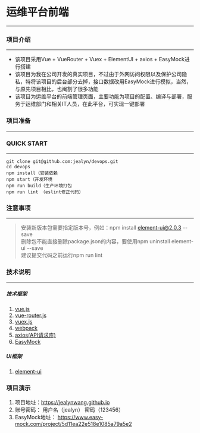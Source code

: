 # 运维平台前端
-------------------
### 项目介绍
-------------------
- 该项目采用Vue + VueRouter + Vuex + ElementUI + axios + EasyMock进行搭建
- 该项目为我在公司开发的真实项目，不过由于外网访问权限以及保护公司隐私，特将该项目的后台部分去掉，接口数据改用EasyMock进行模拟，当然，与原先项目相比，也阉割了很多功能
- 该项目为运维平台的前端管理页面，主要功能为项目的配置、编译与部署，服务于运维部门和相关IT人员，在此平台，可实现一键部署
### 项目准备
-------------------
### QUICK START
-------------------
```
git clone git@github.com:jealyn/devops.git
cd devops
npm install（安装依赖
npm start（开发环境
npm run build（生产环境打包
npm run lint （eslint修正代码）
```
### 注意事项
-------------------
> 安装新版本包需要指定版本号，例如：npm install element-ui@2.0.3 --save<br>
> 删除包不能直接删除package.json的内容，要使用npm uninstall element-ui --save<br>
> 建议提交代码之前运行npm run lint

### 技术说明
-------------------
##### 技术框架
1. <a href="https://cn.vuejs.org/v2/guide/installation.html" target="_blank">vue.js</a>
2. <a href="https://router.vuejs.org/zh-cn/essentials/getting-started.html" target="_blank">vue-router.js</a>
3. <a href="https://vuex.vuejs.org/zh-cn/" target="_blank">vuex.js</a>
4. <a href="https://webpack.js.org/configuration/" target="_blank">webpack</a>
5. <a href="https://github.com/axios/axios" target="_blank">axios(API请求库)</a>
6. <a href="https://www.easy-mock.com/" target="_blank">EasyMock</a> 

##### UI框架
1. <a href="http://element-cn.eleme.io/#/zh-CN/component/changelog" target="_blank">element-ui</a>

### 项目演示
1. 项目地址：https://jealynwang.github.io
2. 账号密码： 用户名（jealyn） 密码（123456）
3. EasyMock地址： https://www.easy-mock.com/project/5d11ea22e518e1085a79a5e2
